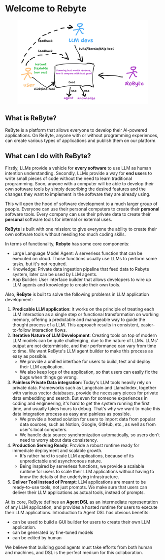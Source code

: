 # Welcome to Rebyte

<figure><img src=".gitbook/assets/1.png" alt=""><figcaption></figcaption></figure>

## What is ReByte?

ReByte is a platform that allows everyone to develop their AI-powered applications. On ReByte, anyone with or without programming experiences, can create various types of applications and publish them on our platform.

## What can I do with ReByte?

Firstly, LLMs provide a vehicle for **every software** to use LLM as human intention understanding. Secondly, LLMs provide a way for **end users** to write small pieces of code without the need to learn traditional programming. Soon, anyone with a computer will be able to develop their own software tools by simply describing the desired features and the changes they want to implement in the software they are already using.

This will open the hood of software development to a much larger group of people. Everyone can use their personal computers to create their **personal** software tools. Every company can use their private data to create their **personal** software tools for internal or external uses.

**ReByte** is built with one mission: to give everyone the ability to create their own software tools without needing too much coding skills.

In terms of functionality, **Rebyte** has some core components:

* Large Language Model Agent: A serverless function that can be executed on cloud. Those functions usually use LLMs to perform some tasks, but it's not required.
* Knowledge: Private data ingestion pipeline that feed data to Rebyte system, later can be used by LLM agents.
* App Builder: User interface builder that allows developers to wire up LLM agents and knowledge to create their own tools.

Also, **ReByte** is built to solve the following problems in LLM application development:

1. **Predicable LLM application**: It works on the principle of treating each LLM interaction as a single step or functional transformation on working memory, offering a predictable and manageable way to guide the thought process of a LLM. This approach results in consistent, easier-to-follow interaction flows.
2. **Iterative Nature of LLM Development**: Creating tools on top of modern LLM models can be quite challenging, due to the nature of LLMs. LLMs' output are not deterministic, and their performance can vary from time to time. We want ReByte's LLM agent builder to make this process as easy as possible.
   * We provide a unified interface for users to build, test and deploy their LLM application.
   * We also keep logs of the application, so that users can easily fix the bugs when things go wrong.
3. **Painless Private Data integration**: Today's LLM tools heavily rely on private data. Frameworks such as Langchain and LlamaIndex, together with various vector databases, provide the necessary pieces for private data embedding and search. But even for someone experiences in coding and engineering, it's hard to get the system running the first time, and usually takes hours to debug. That's why we want to make this data integration process as easy and painless as possible.
   * We provide a hosted solution for users to import data from popular data sources, such as Notion, Google, GitHub, etc., as well as from user's local computers.
   * We handle data source synchronization automatically, so users don't need to worry about data consistency.
4. **Production Serving Ready**: Provide a robust runtime ready for immediate deployment and scalable growth.
   * It's rather hard to scale LLM applications, because of its unpredictable and asynchronous nature.
   * Being inspired by serverless functions, we provide a scalable runtime for users to scale their LLM applications without having to know the details of the underlying infrastructure.
5. **Deliver Tool instead of Prompt**: LLM applications are meant to be ready-to-use tools, not just prompts. We make sure that users can deliver their LLM applications as actual tools, instead of prompts.

At its core, ReByte defines an **Agent DSL** as an intermediate representation of any LLM application, and provides a hosted runtime for users to execute their LLM applications. Introduction to Agent DSL has obvious benefits:

* can be used to build a GUI builder for users to create their own LLM application.
* can be generated by fine-tuned models
* can be edited by human

We believe that building good agents must take efforts from both human and machines, and DSL is the perfect medium for this collaboration.
